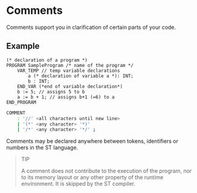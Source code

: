 # Comments

Comments support you in clarification of certain parts of your code.

## Example

```iecst
(* declaration of a program *)
PROGRAM SampleProgram /* name of the program */
    VAR_TEMP // temp variable declarations
        a (* declaration of variable a *): INT;
        b : INT;
    END_VAR (*end of variable declaration*)
    b := 5; // assigns 5 to b
    a := b + 1; // assigns b+1 (=6) to a
END_PROGRAM
```

```sh
COMMENT
    : '//' <all characters until new line>
    | '(*' <any character> '*)'
    | '/*' <any character> '*/' ;
```

Comments may be declared anywhere between tokens, identifiers or numbers in the ST language.

> TIP
>
> A comment does not contribute to the execution of the program, nor to its memory layout or any other property of the runtime environment. It is skipped by the ST compiler.
